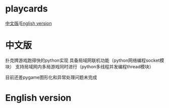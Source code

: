 # playcards

[中文版](#中文版)/[English version](#english-version)



# 中文版 
扑克牌游戏跑得快的python实现
具备局域网联机功能（python网络编程socket模块）
支持局域网内多局游戏同时进行（python多线程并发编程thread模块）

目前还差pygame图形化和异常处理问题未完成


# English version


